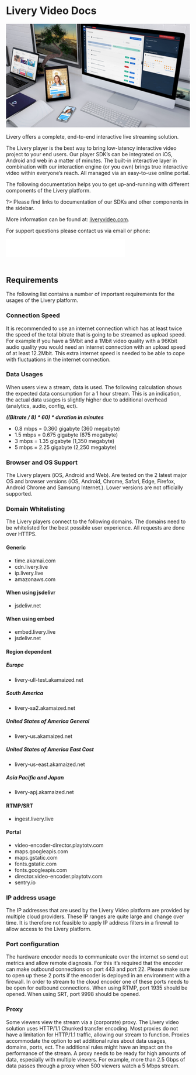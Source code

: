 # Livery Video Docs

![Livery Experience](title_screen.png)

Livery offers a complete, end-to-end interactive live streaming solution.

The Livery player is the best way to bring low-latency interactive video project to your end users. Our player SDK’s can be integrated on iOS, Android and web in a matter of minutes. The built-in interactive layer in combination with our interaction engine (or you own) brings true interactive video within everyone’s reach. All managed via an easy-to-use online portal.

The following documentation helps you to get up-and-running with different components of the Livery platform.

?> Please find links to documentation of our SDKs and other components in the sidebar.

More information can be found at: [liveryvideo.com](https://liveryvideo.com).

For support questions please contact us via email or phone:

![support](support.png)
<br>
<br>

## Requirements

The following list contains a number of important requirements for the usages of the Livery platform.

### Connection Speed

It is recommended to use an internet connection which has at least twice the speed of the total bitrate that is going to be streamed as upload speed. For example if you have a 5Mbit and a 1Mbit video quality with a 96Kbit audio quality you would need an internet connection with an upload speed of at least 12.2Mbit. This extra internet speed is needed to be able to cope with fluctuations in the internet connection.

### Data Usages

When users view a stream, data is used. The following calculation shows the expected data consumption for a 1 hour stream. This is an indication, the actual data usages is slightly higher due to additional overhead (analytics, audio, config, ect).

**_((Bitrate / 8) * 60) * duration in minutes_**

- 0.8 mbps = 0.360 gigabyte (360 megabyte)
- 1.5 mbps = 0.675 gigabyte (675 megabyte)
- 3 mbps = 1.35 gigabyte (1,350 megabyte)
- 5 mbps = 2.25 gigabyte (2,250 megabyte)

### Browser and OS Support

The Livery players (iOS, Android and Web). Are tested on the 2 latest major OS and browser versions (iOS, Android, Chrome, Safari, Edge, Firefox, Android Chrome and Samsung Internet.). Lower versions are not officially supported.

### Domain Whitelisting

The Livery players connect to the following domains. The domains need to be whitelisted for the best possible user experience. All requests are done over HTTPS.

#### Generic

- time.akamai.com
- cdn.livery.live
- ip.livery.live
- amazonaws.com

#### When using jsdelivr

- jsdelivr.net

#### When using embed

- embed.livery.live
- jsdelivr.net

#### Region dependent

##### Europe

- livery-ull-test.akamaized.net

##### South America

- livery-sa2.akamaized.net

##### United States of America General

- livery-us.akamaized.net

##### United States of America East Cost

- livery-us-east.akamaized.net

##### Asia Pacific and Japan

- livery-apj.akamaized.net

#### RTMP/SRT

- ingest.livery.live

#### Portal

- video-encoder-director.playtotv.com
- maps.googleapis.com
- maps.gstatic.com
- fonts.gstatic.com
- fonts.googleapis.com
- director.video-encoder.playtotv.com
- sentry.io

### IP address usage

The IP addresses that are used by the Livery Video platform are provided by multiple cloud providers.
These IP ranges are quite large and change over time.
It is therefore not feasible to apply IP address filters in a firewall to allow access to the Livery platform.

### Port configuration

The hardware encoder needs to communicate over the internet so send out metrics and allow remote diagnosis. For this it’s required that the encoder can make outbound connections on port 443 and port 22. Please make sure to open up these 2 ports if the encoder is deployed in an environment with a firewall. In order to stream to the cloud encoder one of these ports needs to be open for outbound connections. When using RTMP, port 1935 should be opened. When using SRT, port 9998 should be opened.

### Proxy

Some viewers view the stream via a (corporate) proxy. The Livery video solution uses HTTP/1.1 Chunked transfer encoding. Most proxies do not have a limitation for HTTP/1.1 traffic, allowing our stream to function. Proxies accommodate the option to set additional rules about data usages, domains, ports, ect. The additional rules might have an impact on the performance of the stream. A proxy needs to be ready for high amounts of data, especially with multiple viewers. For example, more than 2.5 Gbps of data passes through a proxy when 500 viewers watch a 5 Mbps stream.
